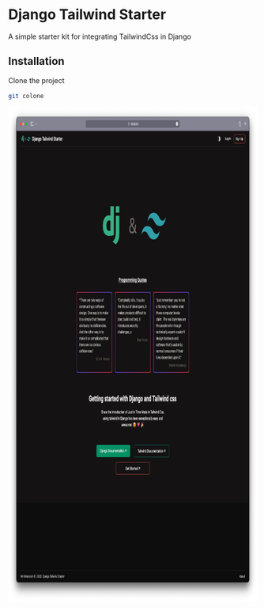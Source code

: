 # Django Tailwind Starter

A simple starter kit for integrating TailwindCss in Django

## Installation
Clone the project

```bash
git colone
```

<img src="static/images/screen.png" height="1000" width="1000" alt="screen">
